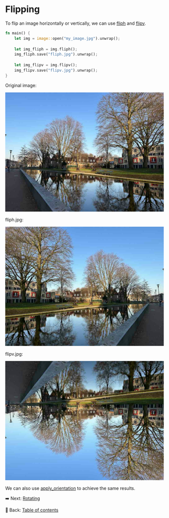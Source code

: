 # Flipping

To flip an image horizontally or vertically, we can use [fliph](https://docs.rs/image/latest/image/enum.DynamicImage.html#method.fliph) and [flipv](https://docs.rs/image/latest/image/enum.DynamicImage.html#method.flipv).

```rust
fn main() {
    let img = image::open("my_image.jpg").unwrap();
    
    let img_fliph = img.fliph();
    img_fliph.save("fliph.jpg").unwrap();
    
    let img_flipv = img.flipv();
    img_flipv.save("flipv.jpg").unwrap();
}
```

Original image:

![my_image](./image/my_image.jpg)

fliph.jpg:

![fliph](./image/fliph.jpg)

flipv.jpg:

![flipv](./image/flipv.jpg)

We can also use [apply_orientation](https://docs.rs/image/latest/image/enum.DynamicImage.html#method.apply_orientation) to achieve the same results.

:arrow_right:  Next: [Rotating](./rotating.md)

:blue_book: Back: [Table of contents](./../README.md)

